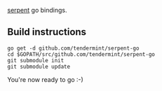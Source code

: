 [serpent](https://github.com/ethereum/serpent) go bindings.

## Build instructions

```
go get -d github.com/tendermint/serpent-go
cd $GOPATH/src/github.com/tendermint/serpent-go
git submodule init
git submodule update
```

You're now ready to go :-)
